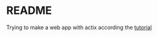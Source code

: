 # README #

Trying to make a web app with actix according the [tutorial](https://leptos-rs.github.io/leptos/server/26_extractors.html)


